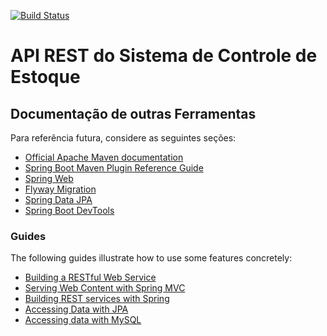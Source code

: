 [![Build Status](https://travis-ci.com/jcpinheiro/api-es2.svg?branch=master)](https://travis-ci.com/jcpinheiro/api-es2)

# API REST do Sistema de Controle de Estoque

## Documentação de outras Ferramentas
Para referência futura, considere as seguintes seções:
* [Official Apache Maven documentation](https://maven.apache.org/guides/index.html)
* [Spring Boot Maven Plugin Reference Guide](https://docs.spring.io/spring-boot/docs/2.3.0.M1/maven-plugin/)
* [Spring Web](https://docs.spring.io/spring-boot/docs/2.3.0.M1/reference/htmlsingle/#boot-features-developing-web-applications)
* [Flyway Migration](https://docs.spring.io/spring-boot/docs/2.3.0.M1/reference/htmlsingle/#howto-execute-flyway-database-migrations-on-startup)
* [Spring Data JPA](https://docs.spring.io/spring-boot/docs/2.3.0.M1/reference/htmlsingle/#boot-features-jpa-and-spring-data)
* [Spring Boot DevTools](https://docs.spring.io/spring-boot/docs/2.3.0.M1/reference/htmlsingle/#using-boot-devtools)

### Guides
The following guides illustrate how to use some features concretely:

* [Building a RESTful Web Service](https://spring.io/guides/gs/rest-service/)
* [Serving Web Content with Spring MVC](https://spring.io/guides/gs/serving-web-content/)
* [Building REST services with Spring](https://spring.io/guides/tutorials/bookmarks/)
* [Accessing Data with JPA](https://spring.io/guides/gs/accessing-data-jpa/)
* [Accessing data with MySQL](https://spring.io/guides/gs/accessing-data-mysql/)

